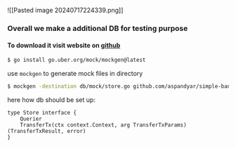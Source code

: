 
![[Pasted image 20240717224339.png]]

### Overall we make a additional DB for testing purpose

#### To download it visit website on [github](https://github.com/uber-go/mock)

```bash
$ go install go.uber.org/mock/mockgen@latest
```


use `mockgen` to generate mock files in directory

```bash
$ mockgen -destination db/mock/store.go github.com/aspandyar/simple-bank/db/sqlc Store 
```

here how db should be set up:

```
type Store interface {  
    Querier  
    TransferTx(ctx context.Context, arg TransferTxParams) (TransferTxResult, error)  
}
```


